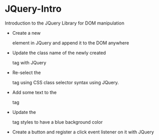 # JQuery-Intro
Introduction to the JQuery Library for DOM manipulation

- Create a new <p> element in JQuery and append it to the DOM anywhere
- Update the class name of the newly created <p> tag with JQuery
- Re-select the <p> tag using CSS class selector syntax using JQuery.
- Add some text to the <p> tag
- Update the <p> tag styles to have a blue background color
- Create a button and register a click event listener on it with JQuery
